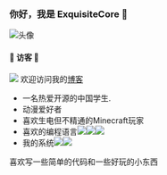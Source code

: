 ### 你好，我是 ExquisiteCore 👋
![头像](https://ooo.0x0.ooo/2023/12/22/OKg1cM.webp)
#### 🎄 访客 🎄
![](https://moe-counter.glitch.me/get/@exquisitecore?theme=meborru)
欢迎访问我的[博客](https://exquisitecore.xyz)
- 一名热爱开源的中国学生.
- 动漫爱好者
- 喜欢生电但不精通的Minecraft玩家
- 喜欢的编程语言![](https://img.shields.io/badge/-Csharp-purple?style=flat-square&logo=Csharp&logoColor=fff)![](https://img.shields.io/badge/-C++-blue?style=flat-square&logo=c%2B%2B&logoColor=fff)![](https://img.shields.io/badge/-Rust-tan?style=flat-square&logo=Rust&logoColor=fff)
- 我的系统![](https://img.shields.io/badge/-windows-blue?style=flat-square&logo=windows&logoColor=fff)![](https://img.shields.io/badge/-ubuntu-orange?style=flat-square&logo=ubuntu&logoColor=fff)


喜欢写一些简单的代码和一些好玩的小东西
